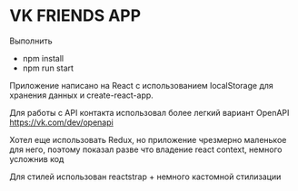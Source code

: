 # VK FRIENDS APP

Выполнить

- npm install
- npm run start

Приложение написано на React с использованием localStorage для хранения данных и create-react-app.

Для работы с API контакта использовал более легкий вариант OpenAPI https://vk.com/dev/openapi

Хотел еще использовать Redux, но приложение чрезмерно маленькое для него, поэтому показал разве что владение react context, немного усложнив код

Для стилей использован reactstrap + немного кастомной стилизации
